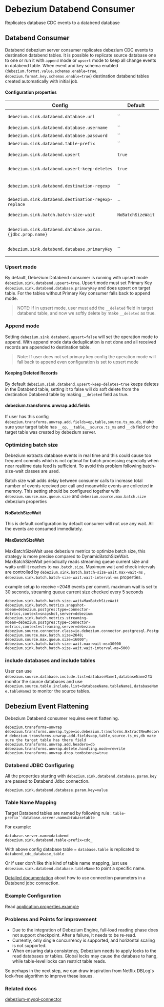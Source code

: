 # Debezium Databend Consumer

Replicates database CDC events to a databend database

## Databend Consumer

Databend debezium server consumer replicates debezium CDC events to destination databend tables. It is possible to
replicate source database one
to one or run it with `append` mode or `upsert` mode to keep all change events in databend table. When event and key
schema
enabled (`debezium.format.value.schemas.enable=true`, `debezium.format.key.schemas.enable=true`) destination databend
tables created automatically with initial job.

#### Configuration properties

| Config                                                   | Default           | Description                                                                                                                             |
|----------------------------------------------------------|-------------------|-----------------------------------------------------------------------------------------------------------------------------------------|
| `debezium.sink.databend.database.url`                    | ``                | Databend database jdbc url, example: jdbc:databend://localhost:8000.                                                                    |
| `debezium.sink.databend.database.username`               | ``                | Databend database user name.                                                                                                            |
| `debezium.sink.databend.database.password`               | ``                | Databend database user password.                                                                                                        |
| `debezium.sink.databend.table-prefix`                    | ``                | Prefix added to destination table names.                                                                                                |
| `debezium.sink.databend.upsert`                          | `true`            | Running upsert mode overwriting updated rows. explained below.                                                                          |
| `debezium.sink.databend.upsert-keep-deletes`             | `true`            | With upsert mode, keeps deleted rows in target table.                                                                                   |
| `debezium.sink.databend.destination-regexp`              | ``                | Regexp to modify destination table. With this its possible to map `table_ptt1`,`table_ptt2` to `table_combined`.                        |
| `debezium.sink.databend.destination-regexp-replace`      | ``                | Regexp Replace part to modify destination table                                                                                         |
| `debezium.sink.batch.batch-size-wait`                    | `NoBatchSizeWait` | Batch size wait strategy to optimize data files and upload interval. explained below.                                                   |
| `debezium.sink.databend.database.param.{jdbc.prop.name}` |                   | Additional jdbc connection config for destination database, example: ?ssl=true here use debezium.sink.databend.database.param.ssl=true. |
| `debezium.sink.databend.database.primaryKey`             | ``                | Databend Table priamryKey for upsert mode, if upsert is true, user must set this config                                                 |

### Upsert mode

By default, Debezium Databend consumer is running with upsert mode `debezium.sink.databend.upsert=true`.
Upsert mode must set Primary Key `debezium.sink.databend.database.primaryKey` and does upsert on target table. For the tables without
Primary Key consumer falls back to append mode.

> NOTE: If in upsert mode, user must add the `__deleted` field in target databend table, and now we softly delete by make `__deleted` as true.

### Append mode

Setting `debezium.sink.databend.upsert=false` will set the operation mode to append. With append mode data deduplication is
not done and all received records are appended to destination table.
> Note: If user does not set primary key config the operation mode will fall back to append even configuration is set to upsert mode

#### Keeping Deleted Records

By default `debezium.sink.databend.upsert-keep-deletes=true` keeps deletes in the Databend table, setting it to false
will do soft delete from the destination Databend table by making `__deleted` field as true.

#### debezium.transforms.unwrap.add.fields

If user has this config `debezium.transforms.unwrap.add.fields=op,table,source.ts_ms,db`, make sure your target table has `__op`, `__table`,`__source.ts_ms` and `__db` field or the target table was created by debezium server.

### Optimizing batch size 

Debezium extracts database events in real time and this could cause too frequent commits which is not optimal for batch
processing especially when near realtime data feed is sufficient. To avoid this problem following batch-size-wait
classes are used.

Batch size wait adds delay between consumer calls to increase total number of events received per call and meanwhile
events are collected in memory.
This setting should be configured together with `debezium.source.max.queue.size` and `debezium.source.max.batch.size`
debezium properties


#### NoBatchSizeWait

This is default configuration by default consumer will not use any wait. All the events are consumed immediately.

#### MaxBatchSizeWait

MaxBatchSizeWait uses debezium metrics to optimize batch size, this strategy is more precise compared to
DynamicBatchSizeWait.
MaxBatchSizeWait periodically reads streaming queue current size and waits until it reaches to `max.batch.size`.
Maximum wait and check intervals are controlled by `debezium.sink.batch.batch-size-wait.max-wait-ms`
, `debezium.sink.batch.batch-size-wait.wait-interval-ms` properties.

example setup to receive ~2048 events per commit. maximum wait is set to 30 seconds, streaming queue current size
checked every 5 seconds

```properties
debezium.sink.batch.batch-size-wait=MaxBatchSizeWait
debezium.sink.batch.metrics.snapshot-mbean=debezium.postgres:type=connector-metrics,context=snapshot,server=debezium
debezium.sink.batch.metrics.streaming-mbean=debezium.postgres:type=connector-metrics,context=streaming,server=debezium
debezium.source.connector.class=io.debezium.connector.postgresql.PostgresConnector
debezium.source.max.batch.size=2048;
debezium.source.max.queue.size=16000";
debezium.sink.batch.batch-size-wait.max-wait-ms=30000
debezium.sink.batch.batch-size-wait.wait-interval-ms=5000
```
### include databases and include tables

User can use `debezium.source.database.include.list=databaseName1,databaseName2` to monitor the source databases and use `debezium.source.table.include.list=databaseName.tableName1,databaseName.tableName2` to monitor the source tables.

## Debezium Event Flattening

Debezium Databend consumer requires event flattening.

```properties
debezium.transforms=unwrap
debezium.transforms.unwrap.type=io.debezium.transforms.ExtractNewRecordState
# debezium.transforms.unwrap.add.fields=op,table,source.ts_ms,db make sure the target table has there field
debezium.transforms.unwrap.add.headers=db
debezium.transforms.unwrap.delete.handling.mode=rewrite
debezium.transforms.unwrap.drop.tombstones=true
```

### Databend JDBC Configuring

All the properties starting with `debezium.sink.databend.database.param.key` are passed to Databend Jdbc connection.

```properties
debezium.sink.databend.database.param.key=value
```

### Table Name Mapping

Target Databend tables are named by following rule : `table-prefix``database.server.name`_`database`_`table`

For example:

```properties
database.server.name=databend
debezium.sink.databend.table-prefix=cdc_
```

With above config database table = `database.table` is replicated to `databend_cdc_database_table`

Or if user don't like this kind of table name mapping, just use `debezium.sink.databend.database.tableName` to point a specific name.

[Detailed documentation](https://github.com/databendcloud/databend-jdbc/blob/main/docs/Connection.md) about how to use connection parameters in a Databend jdbc connection.

### Example Configuration

Read [application.properties.example](../debezium-server-databend-sink/src/main/resources/conf/application.properties.example)

### Problems and Points for improvement
- Due to the integration of Debezium Engine, full-load reading phase does not support checkpoint. After a failure, it needs to be re-read.
- Currently, only single concurrency is supported, and horizontal scaling is not supported.
- When ensuring data consistency, Debezium needs to apply locks to the read databases or tables. Global locks may cause the database to hang, while table-level locks can restrict table reads.

So perhaps in the next step, we can draw inspiration from Netflix DBLog's lock-free algorithm to improve these issues.

### Related docs

[debezium-mysql-connector](https://debezium.io/documentation/reference/2.0/connectors/mysql.html#mysql-property-table-include-list)